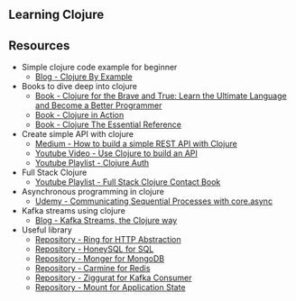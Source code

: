 ## Learning Clojure

## Resources

- Simple clojure code example for beginner
  - [Blog - Clojure By Example](http://kimh.github.io/clojure-by-example/#about-this-page)
- Books to dive deep into clojure
  - [Book - Clojure for the Brave and True: Learn the Ultimate Language and Become a Better Programmer](https://www.amazon.com/Clojure-Brave-True-Ultimate-Programmer/dp/1593275919/ref=as_li_ss_tl?ie=UTF8&linkCode=sl1&tag=braveclojure-20&linkId=e3c6527befc02cce112deb5b8fbc3774)
  - [Book - Clojure in Action](https://www.manning.com/books/clojure-in-action)
  - [Book - Clojure The Essential Reference](https://www.manning.com/books/clojure-the-essential-reference)
- Create simple API with clojure
  - [Medium - How to build a simple REST API with Clojure](https://itnext.io/getting-started-with-clojure-e8f207ff8eab)
  - [Youtube Video - Use Clojure to build an API](https://youtu.be/e7BTRR0VBsQ)
  - [Youtube Playlist - Clojure Auth](https://youtube.com/playlist?list=PLBeQxJQNprbjvILPGCw4h7pFOZp_Yms1B)
- Full Stack Clojure
  - [Youtube Playlist - Full Stack Clojure Contact Book](https://youtube.com/playlist?list=PLBeQxJQNprbgkmvbv80xC8R0SHcPsosjZ)
- Asynchronous programming in clojure
  - [Udemy - Communicating Sequential Processes with core.async](https://www.udemy.com/course/communicating-sequential-processes-with-coreasync/)
- Kafka streams using clojure
  - [Blog - Kafka Streams, the Clojure way](https://engineering.fundingcircle.com/blog/2019/08/27/kafka-streams-the-clojure-way/)
- Useful library
  - [Repository - Ring for HTTP Abstraction](https://github.com/ring-clojure/ring) 
  - [Repository - HoneySQL for SQL](https://github.com/seancorfield/honeysql)
  - [Repository - Monger for MongoDB](https://github.com/michaelklishin/monger)
  - [Repository - Carmine for Redis](https://github.com/ptaoussanis/carmine) 
  - [Repository - Ziggurat for Kafka Consumer](https://github.com/gojek/ziggurat)
  - [Repository - Mount for Application State](https://github.com/tolitius/mount)
